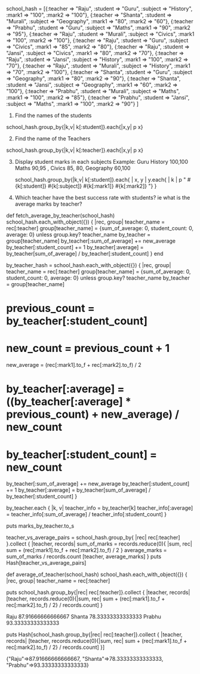school_hash = [{:teacher => "Raju", :student => "Guru", :subject => "History", :mark1 => "100", :mark2 => "100"},
        {:teacher => "Shanta", :student => "Murali", :subject => "Geography", :mark1 => "80", :mark2 => "60"},
        {:teacher => "Prabhu", :student => "Guru", :subject => "Maths", :mark1 => "90", :mark2 => "95"},
        {:teacher => "Raju", :student => "Murali", :subject => "Civics", :mark1 => "100", :mark2 => "100"},
        {:teacher => "Raju", :student => "Guru", :subject => "Civics", :mark1 => "85", :mark2 => "80"},
        {:teacher => "Raju", :student => "Jansi", :subject => "Civics", :mark1 => "80", :mark2 => "70"},
        {:teacher => "Raju", :student => "Jansi", :subject => "History", :mark1 => "100", :mark2 => "70"},
        {:teacher => "Raju", :student => "Murali", :subject => "History", :mark1 => "70", :mark2 => "100"},
        {:teacher => "Shanta", :student => "Guru", :subject => "Geography", :mark1 => "80", :mark2 => "90"},
        {:teacher => "Shanta", :student => "Jansi", :subject => "Geography", :mark1 => "60", :mark2 => "100"},
        {:teacher => "Prabhu", :student => "Murali", :subject => "Maths", :mark1 => "100", :mark2 => "85"},
        {:teacher => "Prabhu", :student => "Jansi", :subject => "Maths", :mark1 => "100", :mark2 => "90"}
      ]
1. Find the names of the students

  school_hash.group_by{|k,v| k[:student]}.each{|x,y| p x}

2. Find the name of the Teachers

  school_hash.group_by{|k,v| k[:teacher]}.each{|x,y| p x}

3. Display student marks in each subjects
    Example: Guru History 100,100 Maths 90,95 , Civics 85, 80, Geography 60,100

    school_hash.group_by{|k,v| k[:student]}.each{ | x, y | y.each{ | k | p " #{k[:student]} #{k[:subject]} #{k[:mark1]} #{k[:mark2]} "} }

4. Which teacher have the best success rate with students? ie what is the average marks by teacher?

def fetch_average_by_teacher(school_hash)
  school_hash.each_with_object({}) { |rec, group|
    teacher_name = rec[:teacher]
    group[teacher_name] = {sum_of_average: 0, student_count: 0, average: 0} unless group.key? teacher_name
    by_teacher = group[teacher_name]
    by_teacher[:sum_of_average] += new_average
    by_teacher[:student_count] += 1
    by_teacher[:average] = by_teacher[sum_of_average] / by_teacher[:student_count]
  }
end

by_teacher_hash = school_hash.each_with_object({}) { |rec, group|
  teacher_name = rec[:teacher]
  group[teacher_name] = {sum_of_average: 0, student_count: 0, average: 0} unless group.key? teacher_name
  by_teacher = group[teacher_name]
# previous_count = by_teacher[:student_count]
# new_count = previous_count + 1
  new_average = (rec[:mark1].to_f + rec[:mark2].to_f) / 2
# by_teacher[:average] = ((by_teacher[:average] * previous_count) + new_average) / new_count
  # by_teacher[:student_count] = new_count
  
  by_teacher[:sum_of_average] += new_average
  by_teacher[:student_count] += 1
  by_teacher[:average] = by_teacher[sum_of_average] / by_teacher[:student_count]
}

by_teacher.each { |k, v|
  teacher_info = by_teacher[k]
  teacher_info[:average] = teacher_info[:sum_of_average] / teacher_info[:student_count]
}

puts marks_by_teacher.to_s


teacher_vs_average_pairs = school_hash.group_by{ |rec|
    rec[:teacher]
  }.collect { |teacher, records|
    sum_of_marks = records.reduce(0){ |sum, rec| 
    sum + (rec[:mark1].to_f + rec[:mark2].to_f) / 2
  } 
  average_marks = sum_of_marks / records.count
  [teacher, average_marks]
}
puts Hash[teacher_vs_average_pairs]



def average_of_teacher(school_hash)
  school_hash.each_with_object({}) { |rec, group| teacher_name = rec[:teacher]
  


puts school_hash.group_by{|rec| rec[:teacher]}.collect { |teacher, records|
[teacher, records.reduce(0){|sum, rec| sum + (rec[:mark1].to_f + rec[:mark2].to_f) / 2} / records.count]
}

Raju
87.91666666666667
Shanta
78.33333333333333
Prabhu
93.33333333333333


puts Hash[school_hash.group_by{|rec| rec[:teacher]}.collect { |teacher, records|
[teacher, records.reduce(0){|sum, rec| sum + (rec[:mark1].to_f + rec[:mark2].to_f) / 2} / records.count]
}]

{"Raju"=>87.91666666666667, "Shanta"=>78.33333333333333, "Prabhu"=>93.33333333333333}
